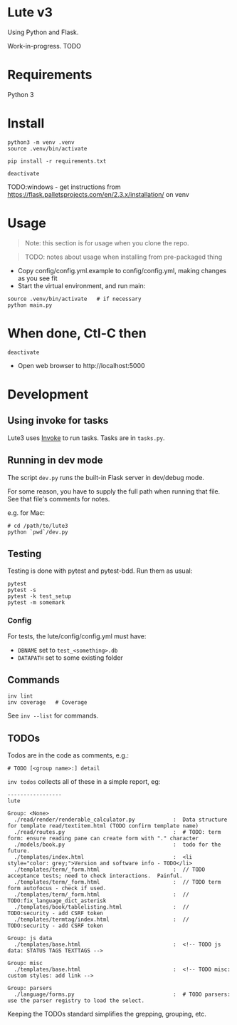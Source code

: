 # Lute v3

Using Python and Flask.

Work-in-progress.  TODO


# Requirements

Python 3

# Install

```
python3 -m venv .venv
source .venv/bin/activate

pip install -r requirements.txt

deactivate
```

TODO:windows - get instructions from https://flask.palletsprojects.com/en/2.3.x/installation/ on venv


# Usage

> Note: this section is for usage when you clone the repo.

> TODO: notes about usage when installing from pre-packaged thing

* Copy config/config.yml.example to config/config.yml, making changes as you see fit
* Start the virtual environment, and run main:

```
source .venv/bin/activate   # if necessary
python main.py
```

# When done, Ctl-C then

```
deactivate
```

* Open web browser to http://localhost:5000

# Development

## Using invoke for tasks

Lute3 uses [Invoke](https://docs.pyinvoke.org/en/stable/index.html) to run tasks.  Tasks are in `tasks.py`.

## Running in dev mode

The script `dev.py` runs the built-in Flask server in dev/debug mode.

For some reason, you have to supply the full path when running that file.  See that file's comments for notes.

e.g. for Mac:

```
# cd /path/to/lute3
python `pwd`/dev.py
```

## Testing

Testing is done with pytest and pytest-bdd.  Run them as usual:

```
pytest
pytest -s
pytest -k test_setup
pytest -m somemark
```

### Config

For tests, the lute/config/config.yml must have:

* `DBNAME` set to `test_<something>.db`
* `DATAPATH` set to some existing folder

## Commands

```
inv lint
inv coverage   # Coverage
```

See `inv --list` for commands.

## TODOs

Todos are in the code as comments, e.g.:

```
# TODO [<group name>:] detail
```

`inv todos` collects all of these in a simple report, eg:

```
-----------------
lute

Group: <None>
  ./read/render/renderable_calculator.py            :  Data structure for template read/textitem.html (TODO confirm template name)
  ./read/routes.py                                  :  # TODO: term form: ensure reading pane can create form with "." character
  ./models/book.py                                  :  todo for the future.
  ./templates/index.html                            :  <li style="color: grey;">Version and software info - TODO</li>
  ./templates/term/_form.html                       :  // TODO acceptance tests; need to check interactions.  Painful.
  ./templates/term/_form.html                       :  // TODO term form autofocus - check if used.
  ./templates/term/_form.html                       :  // TODO:fix_language_dict_asterisk
  ./templates/book/tablelisting.html                :  // TODO:security - add CSRF token
  ./templates/termtag/index.html                    :  // TODO:security - add CSRF token

Group: js data
  ./templates/base.html                             :  <!-- TODO js data: STATUS TAGS TEXTTAGS -->

Group: misc
  ./templates/base.html                             :  <!-- TODO misc: custom styles: add link -->

Group: parsers
  ./language/forms.py                               :  # TODO parsers: use the parser registry to load the select.
```

Keeping the TODOs standard simplifies the grepping, grouping, etc.